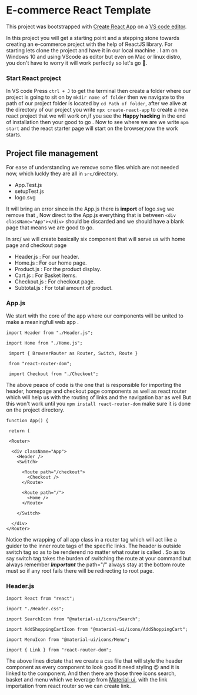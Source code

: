 # E-commerce React Template 
This project was bootstrapped with [Create React App](https://github.com/facebook/create-react-app) on a [VS code editor](https://code.visualstudio.com/download).

In this project you will get a starting point and a stepping stone towards creating an e-commerce project with the help of ReactJS library.
For starting lets clone the project and have it in our local machine . I am on Windows 10 and using VScode as editor but even on Mac or linux distro,
you don't have to worry it will work perfectly so let's go :rocket:.

### Start React project 
In VS code Press ``ctrl + J`` to get the terminal then create a folder where our project is going to sit on by ``mkdir name of folder`` then  we navigate to the path of our project folder is located by ``cd Path of folder``,
after we alive at the directory of our project you write ``npx create-react-app`` to create a new react project that we will work on,if you see the **Happy hacking** in the 
end of installation then your good to go . Now to see where we are we write ``npm start`` and the react starter page will start on the browser,now the work starts.

## Project file management
For ease of understanding we remove some files which are not needed now, which luckly they are all in ``src/``directory.
- App.Test.js
- setupTest.js
- logo.svg

It will bring an error since in the App.js there is **import** of logo.svg we remove that ,
Now direct to the App.js everything that is between ``<div className="App"></div>`` should be discarded and we should have a blank page that means we are good to go.

In src/ we will create basically six component that will serve us with home page and checkout page
- Header.js : For our header.
- Home.js : For our home page.
- Product.js : For the product display.
- Cart.js : For Basket items.
- Checkout.js : For checkout page.
- Subtotal.js : For total amount  of product.

 ### App.js
 We start with the core of the app where our components will be united to make a meaningfull web app .

``import Header from "./Header.js";``

   ``import Home from "./Home.js";``
   
  `` import { BrowserRouter as Router, Switch, Route }``
   
  `` from "react-router-dom";``
   
 `` import Checkout from "./Checkout";``
  
  The above peace of code is the one that is responsible for importing the header, homepage and checkout page components as well as react router
  which will help us with the routing of links and the navigation bar as well.But this won't work until you ``npm install react-router-dom`` make sure it is done on the project directory. 
  
 ``function App() {``
 
 `` return (``
 
   `` <Router>``
   
      <div className="App">
        <Header />
        <Switch>

          <Route path="/checkout">
            <Checkout />
          </Route>

          <Route path="/">
            <Home />
          </Route>

        </Switch>

      </div>
    </Router>

Notice the wrapping of all app class in a router tag which will act like a guider to the inner route tags of the specific links.
The header is outside switch tag so as to be renderend no matter what router is called .
So as to say switch tag takes the burden of switching the route at your command but always remember ***Important*** the path="/"
always stay at the bottom route must so if any root fails there will be redirecting to root page.

### Header.js

``import React from "react";``

``import "./Header.css";``

``import SearchIcon from "@material-ui/icons/Search";``

``import AddShoppingCartIcon from "@material-ui/icons/AddShoppingCart";``

``import MenuIcon from "@material-ui/icons/Menu";``

``import { Link } from "react-router-dom";``

The above lines dictate that we create a css file that will style the header component as every component to look good it need styling :wink:
and it is linked to the component.
And then there are those three icons search, basket and menu which we leverage from [Material-ui](https://material-ui.com/components/material-icons/), 
with the link importation from react router so we can create link.





  
